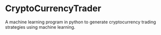 # CryptoCurrencyTrader
A machine learning program in python to generate cryptocurrency trading strategies using machine learning.
